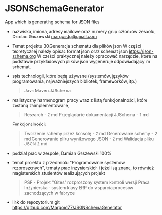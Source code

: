 # JSONSchemaGenerator
App which is generating schema for JSON files

* nazwiska, imiona, adresy mailowe oraz numery grup członków zespołu,
Damian Gaszewski
margondg@gmail.com


* Temat projektu
30.Generacja schematu dla plików json
W części teoretycznej należy opisać format json oraz schemat json https://json-schema.org 
W części praktycznej należy opracować narzędzie, które na podstawie przykładowych plików json wygeneruje odpowiadający im schemat.

* spis technologii, które będą używane (systemów, języków programowania, najważniejszych bibliotek, frameworków, itp.)
	> Java
	> Maven
	> JJSchema

* realistyczny harmonogram pracy wraz z listą funkcjonalności, które zostaną zaimplementowane,
	> Research - 2 md
	> Przeglądanie dokumentacji JJSchema - 1 md
	
	Funkcjonalności:
	> Tworzenie schemy przez konsolę - 2 md
	> Generowanie schemy - 2 md
	> Generowanie pliku wynikowego JSON - 2 md
	> Walidacja pliku JSON 2 md

* podział prac w zespole,
Damian Gaszewski 100%

* temat projektu z przedmiotu "Programowanie systemów rozproszonych", tematy prac inżynierskich i jeżeli są znane, 
to również magisterskich studentów realizujących projekt
	> PSR - Projekt "Gites" rozproszony system kontroli wersji
	> Praca Inżynierska - system klasy ERP do wsparcia procesów zachodzących w fabryce
	
* link do repozytorium git
https://github.com/Margon177/JSONSchemaGenerator
